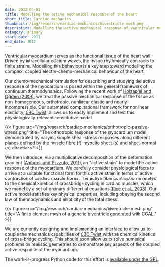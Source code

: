 ```yaml
---
date: 2012-06-01
title: Modelling the active mechanical response of the heart
short_title: Cardiac mechanics
thumbnail: /img/research/cardiac-mechanics/biventricle-mesh.png
description: Modelling the active mechanical response of ventricular myocardium.
category: primary
start_date: 2011
end_date: 2012
---
```


Ventricular myocardium serves as the functional tissue of the heart
wall. Driven by intracellular calcium waves, the tissue rhythmically
contracts to finite strains. Modelling this behaviour is a key step
toward modelling the complex, coupled electro-chemo-mechanical
behaviour of the heart.

Our chemo-mechanical formulation for describing and studying the
active response of the myocardium is posed within the general
framework of continuum thermodynamics. Following the recent work of
[Holzapfel and Ogden (2009)][HolzapfelOgden2009], we treat the passive
mechanical response of the tissue as non-homogeneous, orthotropic,
nonlinear elastic and nearly-incompressible. Our automated
computational framework for nonlinear elasticity,
[CBC.Twist](/research/automated-mechanics/), allows us to easily
implement and test this physiologically-relevant constitutive model.

{{< figure src="/img/research/cardiac-mechanics/orthotropic-passive-stress.png" title="The orthotropic response of the myocardium model demonstrated by varying simple shear-stress responses along different planes defined by the muscle fibre (f), myocite sheet (s) and sheet-normal (n) directions." >}}

We then introduce, via a multiplicative decomposition of the
deformation gradient ([Ambrosi and Pezzuto,
2011][AmbrosiPezzuto2011]), an “active strain” to model the active
response of the myocardium. We carefully consider physiological facts
to arrive at a suitable functional form for this active strain in
terms of active contraction of cardiac muscle fibres. The active fibre
contraction is related to the chemical kinetics of crossbridge cycling
in cardiac muscles, which we model by a set of ordinary differential
equations ([Rice et al., 2008][Riceetal2008]). Our active model
satisfies key physical properties, including obeying the second law of
thermodynamics and ellipticity of the total stress.

{{< figure src="/img/research/cardiac-mechanics/biventricle-mesh.png" title="A finite element mesh of a generic biventricle generated with CGAL." >}}

We are currently designing and implementing an interface to allow us
to couple the mechanics capabilities of
[CBC.Twist](/research/automated-mechanics/) with the chemical kinetics
of cross-bridge cycling. This should soon allow us to solve numerical
problems on realistic geometries to demonstrate key aspects of the
coupled active response of the myocardium.

The work-in-progress Python code for this effort is [available under
the GPL](https://github.com/hnarayanan/cardiac-mechanics).

[HolzapfelOgden2009]: http://rsta.royalsocietypublishing.org/content/367/1902/3445
[AmbrosiPezzuto2011]: http://mox.polimi.it/~ambrosi/Papers/jelast.pdf
[Riceetal2008]: http://www.ncbi.nlm.nih.gov/pubmed/18234826

